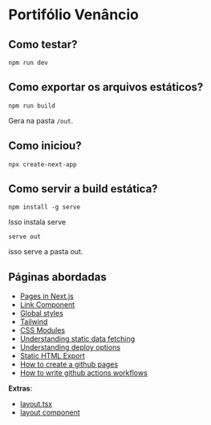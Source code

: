 # Portifólio Venâncio

## Como testar?

``` terminal
npm run dev
```

## Como exportar os arquivos estáticos?

``` terminal
npm run build
```
Gera na pasta `/out`.

## Como iniciou?

``` terminal
npx create-next-app
```

## Como servir a build estática?
``` terminal
npm install -g serve
```
Isso instala serve

``` terminal
serve out
```
isso serve a pasta out.

## Páginas abordadas
- [Pages in Next.js](https://nextjs.org/learn/pages-router/navigate-between-pages-pages-in-nextjs)
- [Link Component](https://nextjs.org/learn/pages-router/navigate-between-pages-link-component)
- [Global styles](https://nextjs.org/learn/dashboard-app/css-styling#global-styles)
- [Tailwind](https://nextjs.org/learn/dashboard-app/css-styling#tailwind)
- [CSS Modules](https://nextjs.org/learn/dashboard-app/css-styling#tailwind)
- [Understanding static data fetching](https://nextjs.org/learn/pages-router/data-fetching-with-data)
- [Understanding deploy options](https://nextjs.org/learn/pages-router/deploying-nextjs-app-other-hosting-options)
- [Static HTML Export](https://nextjs.org/docs/advanced-features/static-html-export)
- [How to create a github pages](https://docs.github.com/pt/pages/getting-started-with-github-pages/creating-a-github-pages-site)
- [How to write github actions workflows](https://docs.github.com/pt/actions/how-tos/write-workflows)

**Extras**:
- [layout.tsx](https://nextjs.org/learn/dashboard-app/creating-layouts-and-pages)
- [layout component](https://nextjs.org/learn/pages-router/assets-metadata-css-layout-component)

<!-- https://nextjs.org/learn/pages-router/data-fetching-implement-getstaticprops -->
<!-- - [Pre-rendering and Data Fetching](https://nextjs.org/learn/pages-router/data-fetching) -->
<!-- - [CSS Styling](https://nextjs.org/learn/pages-router/assets-metadata-css-css-styling) -->
<!-- https://nextjs.org/learn/pages-router/assets-metadata-css-global-styles -->
<!-- https://nextjs.org/learn/pages-router/data-fetching-blog-data -->
<!-- https://nextjs.org/learn/pages-router/data-fetching-pre-rendering -->
<!-- https://nextjs.org/learn/pages-router/data-fetching-two-forms -->